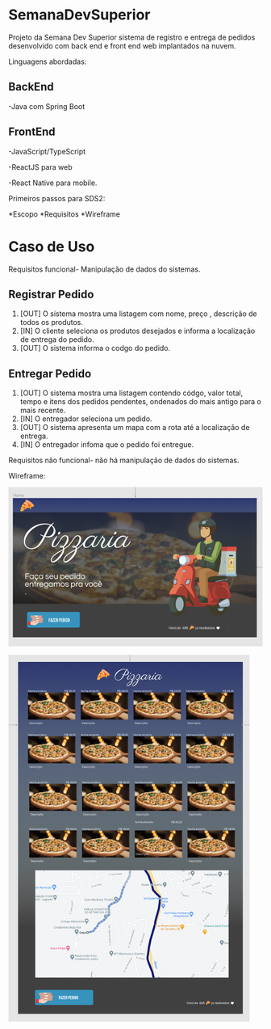 # SemanaDevSuperior
Projeto da Semana Dev Superior sistema de registro e entrega de pedidos
desenvolvido com back end e front end web implantados na nuvem.


Linguagens abordadas:

## BackEnd
-Java com Spring Boot

## FrontEnd

-JavaScript/TypeScript 

-ReactJS para web

-React Native para mobile.


Primeiros passos para SDS2:

*Escopo
*Requisitos
*Wireframe   

# Caso de Uso 
Requisitos funcional- Manipulação de dados do sistemas.

## Registrar Pedido
1. [OUT]  O sistema mostra uma listagem com nome, preço , descrição de todos os produtos.
2. [IN]   O cliente seleciona os produtos desejados e informa a localização de entrega do pedido.
3. [OUT]  O sistema informa o codgo do pedido.

## Entregar Pedido
1. [OUT]  O sistema mostra uma listagem contendo códgo, valor total, tempo e itens dos pedidos pendentes, ondenados do mais antigo para o mais recente.
2. [IN]   O entregador seleciona um pedido.
3. [OUT]  O sistema apresenta um mapa com a rota até a localização de entrega.
4. [IN]   O entregador infoma que o pedido foi entregue.


Requisitos não funcional- não há manipulação de dados do sistemas.


Wireframe:

![Primeira tela](https://raw.githubusercontent.com/PaulaSena/SemanaDevSuperior/main/tela1.PNG "Home")

![Segunda tela](https://raw.githubusercontent.com/PaulaSena/SemanaDevSuperior/main/tela2.PNG "Home")



